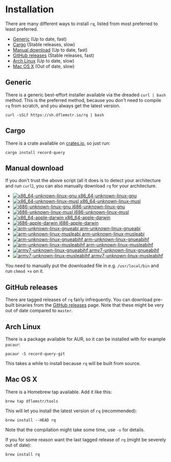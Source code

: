# Installation

There are many different ways to install `rq`, listed from most preferred
to least preferred.

  * [Generic](#generic) (Up to date, fast)
  * [Cargo](#cargo) (Stable releases, slow)
  * [Manual download](#manual-download) (Up to date, fast)
  * [GitHub releases](#github-releases) (Stable releases, fast)
  * [Arch Linux](#arch-linux) (Up to date, slow)
  * [Mac OS X](#mac-os-x) (Out of date, slow)

## Generic

There is a generic best-effort installer available via the dreaded
`curl | bash` method.  This is the preferred method, because you don't
need to compile `rq` from scratch, and you always get the latest
version.

    curl -sSLf https://sh.dflemstr.io/rq | bash

## Cargo

There is a crate available on [crates.io](https://crates.io/), so just run:

    cargo install record-query

## Manual download

If you don't trust the above script (all it does is to detect your
architecture and run `curl`), you can also manually download `rq` for
your architecture.


  * <a href="https://s3-eu-west-1.amazonaws.com/record-query/record-query/x86_64-unknown-linux-gnu/rq">
      <img src="https://s3-eu-west-1.amazonaws.com/record-query/record-query/x86_64-unknown-linux-gnu/badge-small.svg?v=3"
           alt="x86_64-unknown-linux-gnu">
      x86_64-unknown-linux-gnu
    </a>
  * <a href="https://s3-eu-west-1.amazonaws.com/record-query/record-query/x86_64-unknown-linux-musl/rq">
      <img src="https://s3-eu-west-1.amazonaws.com/record-query/record-query/x86_64-unknown-linux-musl/badge-small.svg?v=3"
           alt="x86_64-unknown-linux-musl">
      x86_64-unknown-linux-musl
    </a>
  * <a href="https://s3-eu-west-1.amazonaws.com/record-query/record-query/i686-unknown-linux-gnu/rq">
      <img src="https://s3-eu-west-1.amazonaws.com/record-query/record-query/i686-unknown-linux-gnu/badge-small.svg?v=3"
           alt="i686-unknown-linux-gnu">
      i686-unknown-linux-gnu
    </a>
  * <a href="https://s3-eu-west-1.amazonaws.com/record-query/record-query/i686-unknown-linux-musl/rq">
      <img src="https://s3-eu-west-1.amazonaws.com/record-query/record-query/i686-unknown-linux-musl/badge-small.svg?v=3"
           alt="i686-unknown-linux-musl">
      i686-unknown-linux-musl
    </a>
  * <a href="https://s3-eu-west-1.amazonaws.com/record-query/record-query/x86_64-apple-darwin/rq">
      <img src="https://s3-eu-west-1.amazonaws.com/record-query/record-query/x86_64-apple-darwin/badge-small.svg?v=3"
           alt="x86_64-apple-darwin">
      x86_64-apple-darwin
    </a>
  * <a href="https://s3-eu-west-1.amazonaws.com/record-query/record-query/i686-apple-darwin/rq">
      <img src="https://s3-eu-west-1.amazonaws.com/record-query/record-query/i686-apple-darwin/badge-small.svg?v=3"
           alt="i686-apple-darwin">
      i686-apple-darwin
    </a>
  * <a href="https://s3-eu-west-1.amazonaws.com/record-query/record-query/arm-unknown-linux-gnueabi/rq">
      <img src="https://s3-eu-west-1.amazonaws.com/record-query/record-query/arm-unknown-linux-gnueabi/badge-small.svg?v=3"
           alt="arm-unknown-linux-gnueabi">
      arm-unknown-linux-gnueabi
    </a>
  * <a href="https://s3-eu-west-1.amazonaws.com/record-query/record-query/arm-unknown-linux-musleabi/rq">
      <img src="https://s3-eu-west-1.amazonaws.com/record-query/record-query/arm-unknown-linux-musleabi/badge-small.svg?v=3"
           alt="arm-unknown-linux-musleabi">
      arm-unknown-linux-musleabi
    </a>
  * <a href="https://s3-eu-west-1.amazonaws.com/record-query/record-query/arm-unknown-linux-gnueabihf/rq">
      <img src="https://s3-eu-west-1.amazonaws.com/record-query/record-query/arm-unknown-linux-gnueabihf/badge-small.svg?v=3"
           alt="arm-unknown-linux-gnueabihf">
      arm-unknown-linux-gnueabihf
    </a>
  * <a href="https://s3-eu-west-1.amazonaws.com/record-query/record-query/arm-unknown-linux-musleabihf/rq">
      <img src="https://s3-eu-west-1.amazonaws.com/record-query/record-query/arm-unknown-linux-musleabihf/badge-small.svg?v=3"
           alt="arm-unknown-linux-musleabihf">
      arm-unknown-linux-musleabihf
    </a>
  * <a href="https://s3-eu-west-1.amazonaws.com/record-query/record-query/armv7-unknown-linux-gnueabihf/rq">
      <img src="https://s3-eu-west-1.amazonaws.com/record-query/record-query/armv7-unknown-linux-gnueabihf/badge-small.svg?v=3"
           alt="armv7-unknown-linux-gnueabihf">
      armv7-unknown-linux-gnueabihf
    </a>
  * <a href="https://s3-eu-west-1.amazonaws.com/record-query/record-query/armv7-unknown-linux-musleabihf/rq">
      <img src="https://s3-eu-west-1.amazonaws.com/record-query/record-query/armv7-unknown-linux-musleabihf/badge-small.svg?v=3"
           alt="armv7-unknown-linux-musleabihf">
      armv7-unknown-linux-musleabihf
    </a>

You need to manually put the downloaded file in e.g. `/usr/local/bin`
and run `chmod +x` on it.

## GitHub releases

There are tagged releases of `rq` fairly infrequently.  You can
download pre-built binaries from the
[GitHub releases](https://github.com/dflemstr/rq/releases) page.  Note
that these might be very out of date compared to `master`.

## Arch Linux

There is a package available for AUR, so it can be installed with for
example `pacaur`:

    pacaur -S record-query-git

This takes a while to install because `rq` will be built from source.

## Mac OS X

There is a Homebrew tap available.  Add it like this:

    brew tap dflemstr/tools

This will let you install the latest version of `rq` (recommended):

    brew install --HEAD rq

Note that the compilation might take some time, use `-v` for details.

If you for some reason want the last tagged release of `rq` (might be
severely out of date):

    brew install rq

